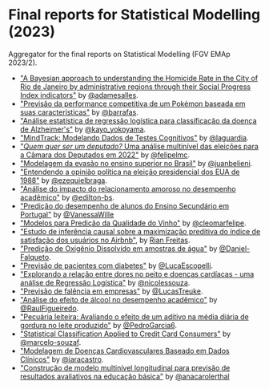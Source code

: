 # Final reports for Statistical Modelling (2023)
Aggregator for the final reports on Statistical Modelling (FGV EMAp 2023/2).


- ["A Bayesian approach to understanding the Homicide Rate in the City of Rio de Janeiro by administrative regions through their Social Progress Index indicators"](https://github.com/adamesalles/homicide-rate-rj) by [@adamesalles](https://github.com/adamesalles).
- ["Previsão da performance competitiva de um Pokémon baseada em suas características"](https://github.com/barrafas/A2_ModelagemEstatistica) by [@barrafas](https://github.com/barrafas).
- ["Análise estatística de regressão logística para classificação da doença de Alzheimer's"](https://github.com/EsquiloTorto/Classificacao-de-Transtorno-Neurocognitivo-Maior-A2-ME) by [@kayo_yokoyama](https://github.com/EsquiloTorto).
- ["MindTrack: Modelando Dados de Testes Cognitivos"](https://github.com/lfzinho/MindTrack-Data-Analysis) by [@laguardia](https://github.com/lfzinho).
- ["*Quem quer ser um deputado?* Uma análise multinível das eleições para a Câmara dos Deputados em 2022"](https://github.com/felipelmc/ElectoralDynamics) by [@felipelmc](https://github.com/felipelmc).
- ["Modelagem da evasão no ensino superior no Brasil"](https://github.com/juanbelieni/fgv-me-a2) by [@juanbelieni](https://github.com/juanbelieni).
- ["Entendendo a opinião política na eleição presidencial dos EUA de 1988"](https://github.com/EzequielEBS/A2-Modelagem_Estatistica) by [@ezequielbraga](https://github.com/EzequielEBS).
- ["Análise do impacto do relacionamento amoroso no desempenho acadêmico"](https://github.com/edilton-bs/a2stats-model) by [@edilton-bs](https://github.com/edilton-bs).
- ["Predição do desempenho de alunos do Ensino Secundário em Portugal"](https://github.com/VanessaWille/Performance-de-alunos-Ensino-Medio) by [@VanessaWille](https://github.com/VanessaWille)
- ["Modelos para Predição da Qualidade do Vinho"](https://github.com/cleomarfelipe/wine-quality) by [@cleomarfelipe](https://github.com/cleomarfelipe).
- ["Estudo de inferência causal sobre a maximização preditiva do índice de satisfação dos usuários no Airbnb"](https://github.com/Rian-Freitas/airbnb_satisfaction_modelling), by [Rian Freitas](https://github.com/Rian-Freitas).
- ["Predição de Oxigênio Dissolvido em amostras de água"](https://github.com/Daniel-Falqueto/A2_ME) by [@Daniel-Falqueto](https://github.com/Daniel-Falqueto).
- ["Previsão de pacientes com diabetes"](https://github.com/LucaEscopelli/previsao_diabetes) by [@LucaEscopelli](https://github.com/LucaEscopelli).
- ["Explorando a relação entre dores no peito e doenças cardíacas -
uma análise de Regressão Logística"](https://github.com/nicolessouza/LogisticRegression-HeartDiseases.git) by [@nicolessouza](https://github.com/nicolessouza).
- ["Previsão de falência em empresas"](https://github.com/LucasTreuke/Previsao-de-falencia) by [@LucasTreuke](https://github.com/LucasTreuke).
- ["Análise do efeito de álcool no desempenho acadêmico"](https://github.com/RaulFigueiredo/Analise-do-efeito-de-alcool-no-desempenho-academico/) by [@RaulFigueiredo](https://github.com/RaulFigueiredo).
- ["Pecuária leiteira: Avaliando o efeito de um aditivo na média diária de gordura no leite produzido"](https://github.com/PedroGarcia6/ME_A2) by [@PedroGarcia6](https://github.com/PedroGarcia6/).
- ["Statistical Classification Applied to Credit Card Consumers"](https://github.com/marcelo-souzaf/CreditCardChurn-StatMod) by [@marcelo-souzaf](https://github.com/marcelo-souzaf).
- ["Modelagem de Doenças Cardiovasculares Baseado em Dados Clínicos"](https://github.com/iaracastro/Inferencia-Modelagem-Estatistica/tree/main/Trabalhos-Modelagem/Artigo%20A2) by [@iaracastro](https://github.com/iaracastro).
- ["Construção de modelo multinível longitudinal para previsão de resultados avaliativos na educação básica"](https://github.com/anacarolerthal/students-grade-prediction) by [@anacarolerthal](https://github.com/anacarolerthal)
